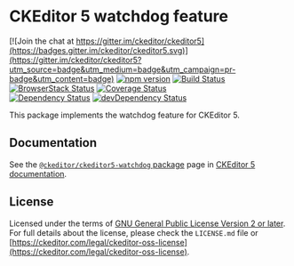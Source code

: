 CKEditor 5 watchdog feature
========================================

[![Join the chat at https://gitter.im/ckeditor/ckeditor5](https://badges.gitter.im/ckeditor/ckeditor5.svg)](https://gitter.im/ckeditor/ckeditor5?utm_source=badge&utm_medium=badge&utm_campaign=pr-badge&utm_content=badge)
[![npm version](https://badge.fury.io/js/%40ckeditor%2Fckeditor5-watchdog.svg)](https://www.npmjs.com/package/@ckeditor/ckeditor5-watchdog)
[![Build Status](https://travis-ci.org/ckeditor/ckeditor5-watchdog.svg?branch=master)](https://travis-ci.org/ckeditor/ckeditor5-watchdog)
[![BrowserStack Status](https://automate.browserstack.com/automate/badge.svg?badge_key=d3hvenZqQVZERFQ5d09FWXdyT0ozVXhLaVltRFRjTTUyZGpvQWNmWVhUUT0tLUZqNlJ1YWRUd0RvdEVOaEptM1B2Q0E9PQ==--c9d3dee40b9b4471ff3fb516d9ecf8d09292c7e0)](https://automate.browserstack.com/public-build/d3hvenZqQVZERFQ5d09FWXdyT0ozVXhLaVltRFRjTTUyZGpvQWNmWVhUUT0tLUZqNlJ1YWRUd0RvdEVOaEptM1B2Q0E9PQ==--c9d3dee40b9b4471ff3fb516d9ecf8d09292c7e0)
[![Coverage Status](https://coveralls.io/repos/github/ckeditor/ckeditor5-watchdog/badge.svg?branch=master)](https://coveralls.io/github/ckeditor/ckeditor5-watchdog?branch=master)
<br>
[![Dependency Status](https://david-dm.org/ckeditor/ckeditor5-watchdog/status.svg)](https://david-dm.org/ckeditor/ckeditor5-watchdog)
[![devDependency Status](https://david-dm.org/ckeditor/ckeditor5-watchdog/dev-status.svg)](https://david-dm.org/ckeditor/ckeditor5-watchdog?type=dev)

This package implements the watchdog feature for CKEditor 5.

## Documentation

See the [`@ckeditor/ckeditor5-watchdog` package](https://ckeditor.com/docs/ckeditor5/latest/api/watchdog.html) page in [CKEditor 5 documentation](https://ckeditor.com/docs/ckeditor5/latest/).

## License

Licensed under the terms of [GNU General Public License Version 2 or later](http://www.gnu.org/licenses/gpl.html). For full details about the license, please check the `LICENSE.md` file or [https://ckeditor.com/legal/ckeditor-oss-license](https://ckeditor.com/legal/ckeditor-oss-license).
